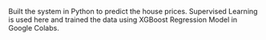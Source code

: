Built the system in Python to predict the house prices. Supervised Learning is used here and trained the data using XGBoost Regression Model in Google Colabs.
